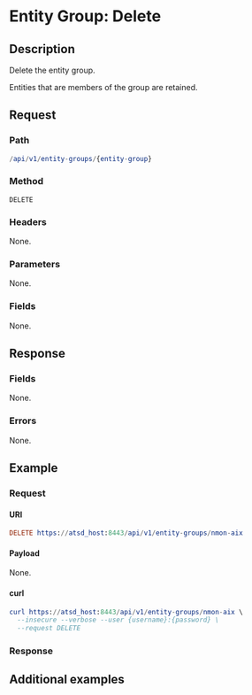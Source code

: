 # Entity Group: Delete

## Description

Delete the entity group. 

<aside class="notice">
Entities that are members of the group are retained.
</aside>

## Request

### Path

```elm
/api/v1/entity-groups/{entity-group}
```

### Method

```
DELETE
```

### Headers

None.

### Parameters

None.

### Fields

None.

## Response

### Fields

None.

### Errors

None.

## Example

### Request

#### URI

```elm
DELETE https://atsd_host:8443/api/v1/entity-groups/nmon-aix
```

#### Payload

None.

#### curl

```elm
curl https://atsd_host:8443/api/v1/entity-groups/nmon-aix \
  --insecure --verbose --user {username}:{password} \
  --request DELETE
  ```
  
### Response

## Additional examples




